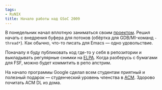 ```yaml
---
tags:
- RuNIX
title: Начало работы над GSoC 2009
---
```


В понедельник начал вплотную заниматься своим [проектом][]. Решил начать
с внедрения буфера для потоков (обёртка для GDB/MI-команд `-thread*`).
Как обычно, что-то писать для Emacs — одно удовольствие.

Поначалу я буду публиковать код где-то у себя в репозитории и
выкладывать регулярные снимки на [ELPA][]. Когда разберусь с бумагами
для FSF, можно будет коммитить в репо апстрим.

На начало программы Google сделал всем студентам приятный и полезный
подарок — студенческий уровень членства в [ACM][]. Здорово почитать ACM
DL из дома.

  [проектом]: https://web.archive.org/web/20090602054252/http://sphinx.net.ru/blog/entry/gsoc2009-accepted
  [ELPA]: https://web.archive.org/web/20090602054252/http://tromey.org/elpa
  [ACM]: https://web.archive.org/web/20090602054252/http://www.acm.org/